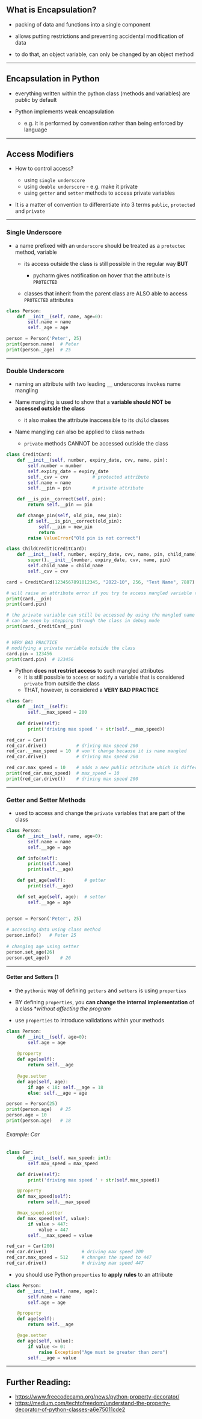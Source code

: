 
## What is Encapsulation?

* packing of data and functions into a single component

* allows putting restrictions and preventing accidental modification of data

* to do that, an object variable, can only be changed by an object method

-------------------------

## Encapsulation in Python

* everything written within the python class (methods and variables) are public by default

* Python implements weak encapsulation
  * e.g. it is performed by convention rather than being enforced by language

---------------------------

## Access Modifiers

* How to control access?
  * using `single underscore`
  * using `double underscore`  - e.g. make it private
  * using `getter` and `setter` methods to access private variables

* It is a matter of convention to differentiate into 3 terms `public`, `protected` and `private`

------------------------------

### Single Underscore

* a name prefixed with an `underscore` should be treated as a `protectec` method, variable
  * its access outside the class is still possible in the regular way **BUT**
    * pycharm gives notification on hover that the attribute is `PROTECTED`

  * classes that inherit from the parent class are ALSO able to access `PROTECTED` attributes

```python
class Person:
    def __init__(self, name, age=0):
        self.name = name
        self._age = age

person = Person('Peter', 25)
print(person.name)	# Peter
print(person._age)	# 25
```

------------------------------

### Double Underscore

* naming an attribute with two leading `__` underscores invokes name mangling


* Name mangling is used to show that a **variable should NOT be accessed outside the class**
  * it also makes the attribute inaccessible to its `child` classes

* Name mangling can also be applied to class `methods`
  * `private` methods CANNOT be accessed outiside the class

```python
class CreditCard:
    def __init__(self, number, expiry_date, cvv, name, pin):
        self.number = number
        self.expiry_date = expiry_date
        self._cvv = cvv         # protected attribute
        self.name = name
        self.__pin = pin        # private attribute

    def __is_pin__correct(self, pin):
        return self.__pin == pin

    def change_pin(self, old_pin, new_pin):
        if self.__is_pin__correct(old_pin):
            self.__pin = new_pin
            return
        raise ValueError("Old pin is not correct")

class ChildCredit(CreditCard):
    def __init__(self, number, expiry_date, cvv, name, pin, child_name):
        super().__init__(number, expiry_date, cvv, name, pin)
        self.child_name = child_name
        self._cvv = cvv

card = CreditCard(1234567891012345, "2022-10", 256, "Test Name", 7887)

# will raise an attribute error if you try to access mangled variable the usual way
print(card.__pin)
print(card.pin)

# the private variable can still be accessed by using the mangled name
# can be seen by stepping through the class in debug mode
print(card._CreditCard__pin)


# VERY BAD PRACTICE
# modifying a private variable outside the class
card.pin = 123456
print(card.pin)  # 123456
```

* Python **does not restrict access** to such mangled attributes
    * it is still possible to `access` or `modify` a variable that is considered `private` from outside the class
    * THAT, however, is considered a **VERY BAD PRACTICE**

```python
class Car:
    def __init__(self):
        self.__max_speed = 200
     
    def drive(self):
        print('driving max speed ' + str(self.__max_speed))

red_car = Car()
red_car.drive()           # driving max speed 200
red_car.__max_speed = 10  # won't change because it is name mangled
red_car.drive()           # driving max speed 200

red_car.max_speed = 10    # adds a new public attribute which is different than the  one in th class
print(red_car.max_speed)  # max_speed = 10
print(red_car.drive())    # driving max speed 200
```

-------------------------------------------------

### Getter and Setter Methods

* used to access and change the `private` variables that are part of the class

```python
class Person:
    def __init__(self, name, age=0):
        self.name = name
        self.__age = age

    def info(self):
        print(self.name)
        print(self.__age)

    def get_age(self):       # getter
        print(self.__age)

    def set_age(self, age):  # setter
        self.__age = age


person = Person('Peter', 25)
        
# accessing data using class method
person.info()	# Peter 25
        
# changing age using setter
person.set_age(26)
person.get_age()	# 26
```

------------------------------------------------

#### Getter and Setters (1

* the `pythonic` way of defining `getters` and `setters` is using `properties`

* BY defining `properties`, you **can change the internal implementation** of a class **without affecting the program*

* use `properties` to introduce validations within your methods

```python
class Person:
    def __init__(self, age=0):
        self.age = age
        
    @property
    def age(self):
        return self.__age
    
    @age.setter
    def age(self, age):
        if age < 18: self.__age = 18
        else: self.__age = age

person = Person(25)
print(person.age)	# 25
person.age = 10
print(person.age)	# 18
```

###### Example: Car

```python
class Car:
    def __init__(self, max_speed: int):
        self.max_speed = max_speed

    def drive(self):
        print('driving max speed ' + str(self.max_speed))

    @property
    def max_speed(self):
        return self.__max_speed

    @max_speed.setter
    def max_speed(self, value):
        if value > 447:
            value = 447
        self.__max_speed = value

red_car = Car(200)
red_car.drive()             # driving max speed 200
red_car.max_speed = 512     # changes the speed to 447
red_car.drive()             # driving max speed 447
```

* you should use Python `properties` to **apply rules** to an attribute

```python
class Person:
    def __init__(self, name, age):
        self.name = name
        self.age = age

    @property
    def age(self):
        return self.__age

    @age.setter
    def age(self, value):
        if value <= 0: 
            raise Exception("Age must be greater than zero")
        self.__age = value
```

---------------------

## Further Reading:
* https://www.freecodecamp.org/news/python-property-decorator/
* https://medium.com/techtofreedom/understand-the-property-decorator-of-python-classes-a6e75011cde2